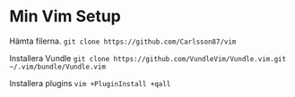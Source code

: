 # Min Vim Setup

Hämta filerna.
`git clone https://github.com/Carlsson87/vim`

Installera Vundle
`git clone https://github.com/VundleVim/Vundle.vim.git ~/.vim/bundle/Vundle.vim`

Installera plugins
`vim +PluginInstall +qall`
